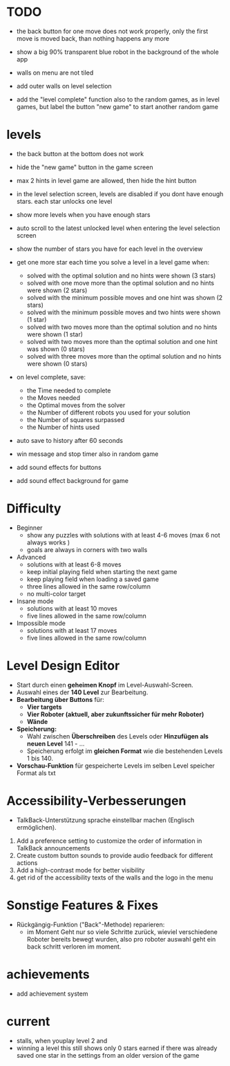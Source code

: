 # TODO
- the back button for one move does not work properly, only the first move is moved back, than nothing happens any more
- show a big 90% transparent blue robot in the background of the whole app
- walls on menu are not tiled 
- add outer walls on level selection 

- add the "level complete" function also to the random games, as in level games, but label the button "new game" to start another random game

# levels 
- the back button at the bottom does not work
- hide the "new game" button in the game screen
- max 2 hints in level game are allowed, then hide the hint button
- in the level selection screen, levels are disabled if you dont have enough stars. each star unlocks one level
- show more levels when you have enough stars
- auto scroll to the latest unlocked level when entering the level selection screen
- show the number of stars you have for each level in the overview
- get one more star each time you solve a level in a level game when:
  - solved with the optimal solution and no hints were shown (3 stars)
  - solved with one move more than the optimal solution and no hints were shown (2 stars)
  - solved with the minimum possible moves and one hint was shown (2 stars)
  - solved with the minimum possible moves and two hints were shown (1 star)
  - solved with two moves more than the optimal solution and no hints were shown (1 star)
  - solved with two moves more than the optimal solution and one hint was shown (0 stars)
  - solved with three moves more than the optimal solution and no hints were shown (0 stars)
 - on level complete, save:
    - the Time needed to complete
    - the Moves needed
    - the Optimal moves from the solver
    - the Number of different robots you used for your solution
    - the Number of squares surpassed
    - the Number of hints used


- auto save to history after 60 seconds
- win message and stop timer also in random game
- add sound effects for buttons
- add sound effect background for game
# Difficulty
- Beginner
  - show any puzzles with solutions with at least 4-6 moves (max 6 not always works )
  - goals are always in corners with two walls
- Advanced
  - solutions with at least 6-8 moves
  - keep initial playing field when starting the next game
  - keep playing field when loading a saved game
  - three lines allowed in the same row/column
  - no multi-color target
- Insane mode
  - solutions with at least 10 moves
  - five lines allowed in the same row/column
- Impossible mode
  - solutions with at least 17 moves
  - five lines allowed in the same row/column

# Level Design Editor
- Start durch einen **geheimen Knopf** im Level-Auswahl-Screen.
- Auswahl eines der **140 Level** zur Bearbeitung.
- **Bearbeitung über Buttons** für:
  - **Vier targets**  
  - **Vier Roboter (aktuell, aber zukunftssicher für mehr Roboter)**  
  - **Wände**  
- **Speicherung:**  
  - Wahl zwischen **Überschreiben** des Levels oder **Hinzufügen als neuen Level** 141 - ...
  - Speicherung erfolgt im **gleichen Format** wie die bestehenden Levels 1 bis 140.  
- **Vorschau-Funktion** für gespeicherte Levels im selben Level speicher Format als txt

# Accessibility-Verbesserungen
- TalkBack-Unterstützung sprache einstellbar machen (Englisch ermöglichen).  
1. Add a preference setting to customize the order of information in TalkBack announcements
2. Create custom button sounds to provide audio feedback for different actions
3. Add a high-contrast mode for better visibility
4. get rid of the accessibility texts of the walls and the logo in the menu


# Sonstige Features & Fixes
- Rückgängig-Funktion ("Back"-Methode) reparieren:  
  - im Moment Geht nur so viele Schritte zurück, wieviel verschiedene Roboter bereits bewegt wurden, also pro roboter auswahl geht ein back schritt verloren im moment.  

# achievements
- add achievement system

# current
- stalls, when youplay level 2 and 
- winning a level this still shows only 0 stars earned if there was already saved one star in the settings from an older version of the game
